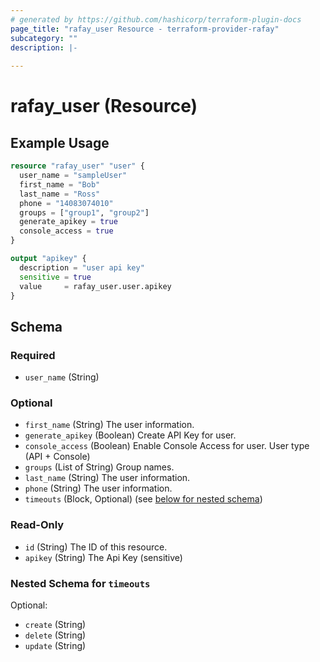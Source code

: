 ```yaml
---
# generated by https://github.com/hashicorp/terraform-plugin-docs
page_title: "rafay_user Resource - terraform-provider-rafay"
subcategory: ""
description: |-
  
---
```


# rafay_user (Resource)



## Example Usage

```terraform
resource "rafay_user" "user" {
  user_name = "sampleUser"
  first_name = "Bob"
  last_name = "Ross"
  phone = "14083074010"
  groups = ["group1", "group2"]
  generate_apikey = true
  console_access = true
}

output "apikey" {
  description = "user api key"
  sensitive = true
  value     = rafay_user.user.apikey
}
```

<!-- schema generated by tfplugindocs -->
## Schema

### Required

- `user_name` (String)

### Optional

- `first_name` (String) The user information.
- `generate_apikey` (Boolean) Create API Key for user.
- `console_access` (Boolean) Enable Console Access for user. User type (API + Console)
- `groups` (List of String) Group names.
- `last_name` (String) The user information.
- `phone` (String) The user information.
- `timeouts` (Block, Optional) (see [below for nested schema](#nestedblock--timeouts))

### Read-Only

- `id` (String) The ID of this resource.
- `apikey` (String) The Api Key (sensitive)

<a id="nestedblock--timeouts"></a>
### Nested Schema for `timeouts`

Optional:

- `create` (String)
- `delete` (String)
- `update` (String)

